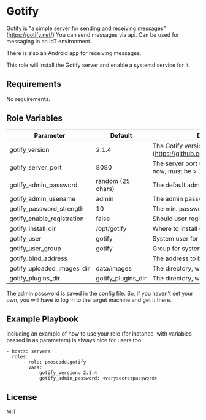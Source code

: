 Gotify
=========

Gotify is "a simple server for sending and receiving messages" (https://gotify.net/)
You can send messages via api. Can be used for messaging in an IoT environment.

There is also an Android app for receiving messages.

This role will install the Gotify server and enable a systemd service for it.

Requirements
------------

No requirements.

Role Variables
--------------

| Parameter                  | Default            | Description                                                               |
|----------------------------|--------------------|---------------------------------------------------------------------------|
| gotify_version             | 2.1.4              | The Gotify version to install (https://github.com/gotify/server/releases) |
| gotify_server_port         | 8080               | The server port Gotify is listening on. For now, must be > 1024           |
| gotify_admin_password      | random (25 chars)  | The default admin user                                                    |
| gotify_admin_usename       | admin              | The admin password                                                        |
| gotify_password_strength   | 10                 | The min. password length                                                  |
| gotify_enable_registration | false              | Should user registration be enabled?                                      |
| gotify_install_dir         | /opt/gotify        | Where to install Gotify                                                   |
| gotify_user                | gotify             | System user for Gotify server                                             |
| gotify_user_group          | gotify             | Group for system user ^^                                                  |
| gotify_bind_address        | <empty>            | The address to bind on (defaults to all)                                  |
| gotify_uploaded_images_dir | data/images        | The directory, where images are stored                                    |
| gotify_plugins_dir         | gotify_plugins_dir | The directory, where plugin resides                                       |

The admin password is saved in the config file. So, if you haven't set your own, you will have to log in to the target machine and get it there.

Example Playbook
----------------

Including an example of how to use your role (for instance, with variables passed in as parameters) is always nice for users too:

    - hosts: servers
      roles:
          - role: pmoscode.gotify
            vars:
                gotify_version: 2.1.4
                gotify_admin_password: <verysecretpassword>

License
-------

MIT
